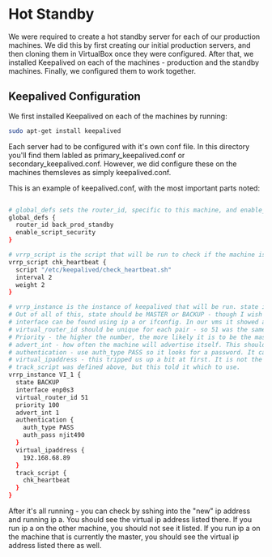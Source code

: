 # Hot Standby

We were required to create a hot standby server for each of our production machines. We did this by first creating our initial production servers, and then cloning them in VirtualBox once they were configured. After that, we installed Keepalived on each of the machines - production and the standby machines. Finally, we configured them to work together.


## Keepalived Configuration

We first installed Keepalived on each of the machines by running:

```bash
sudo apt-get install keepalived
```

Each server had to be configured with it's own conf file. In this directory you'll find them labled as primary_keepalived.conf or secondary_keepalived.conf. However, we did configure these on the machines themsleves as simply keepalived.conf.


This is an example of keepalived.conf, with the most important parts noted:

```bash

# global_defs sets the router_id, specific to this machine, and enable_script_security enables script security
global_defs {
  router_id back_prod_standby
  enable_script_security
}

# vrrp_script is the script that will be run to check if the machine is alive. interval is how often it will be run, and weight is how important it is
vrrp_script chk_heartbeat {
  script "/etc/keepalived/check_heartbeat.sh"
  interval 2
  weight 2
}

# vrrp_instance is the instance of keepalived that will be run. state is the state of the machine, interface is the interface that will be used, virtual_router_id is the id of the router, priority is the priority of the machine, advert_int is the interval at which the machine will advertise itself, authentication is the authentication type and password, and virtual_ipaddress is the ip address that will be used
# Out of all of this, state should be MASTER or BACKUP - though I wish they used different language for that.
# interface can be found using ip a or ifconfig. In our vms it showed as enp0s3.
# virtual_router_id should be unique for each pair - so 51 was the same on both the primary and secondary for prod_back. 
# Priority - the higher the number, the more likely it is to be the master. So the primary should have a higher number than the secondary.
# advert_int - how often the machine will advertise itself. This should be the same on both machines.
# authentication - use auth_type PASS so it looks for a password. It can only be 8 characters long apparently. We shared the password across the machines so they could communicate.
# virtual_ipaddress - this tripped us up a bit at first. It is not the IP of either machine - but rather the IP they'll both use. So set it to one that is not currently and will not be in use by any other machine on your subnet.
# track_script was defined above, but this told it which to use.
vrrp_instance VI_1 {
  state BACKUP
  interface enp0s3
  virtual_router_id 51
  priority 100
  advert_int 1
  authentication {
    auth_type PASS
    auth_pass njit490
  }
  virtual_ipaddress {
    192.168.68.89
  }
  track_script {
    chk_heartbeat
  }
}
```

After it's all running - you can check by sshing into the "new" ip address and running ip a. You should see the virtual ip address listed there. If you run ip a on the other machine, you should not see it listed. If you run ip a on the machine that is currently the master, you should see the virtual ip address listed there as well.